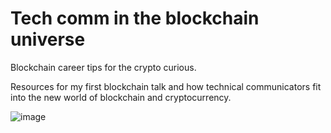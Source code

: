 # Tech comm in the blockchain universe

Blockchain career tips for the crypto curious.

Resources for my first blockchain talk and how technical communicators fit into the new world of blockchain and cryptocurrency.

![image](https://user-images.githubusercontent.com/10067215/159945972-037eb8a5-d8e2-407b-8588-a25bf856c320.png)

